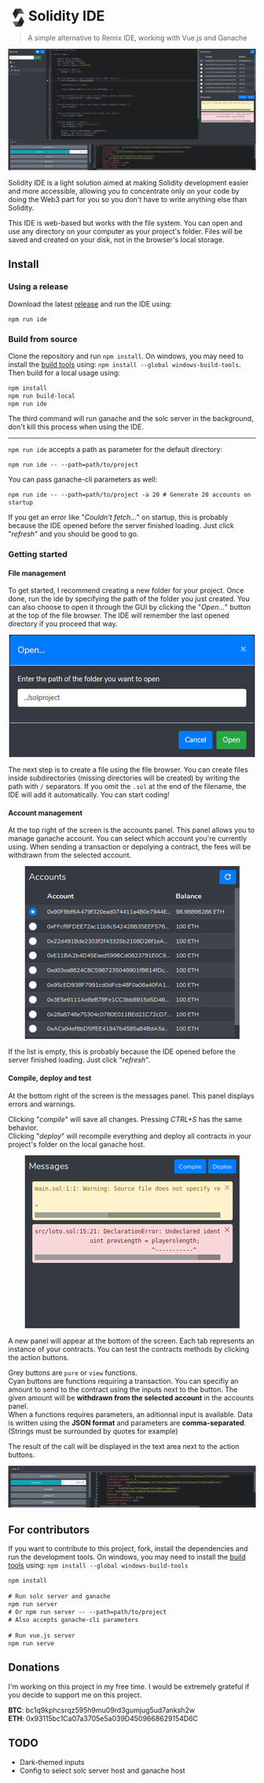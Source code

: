 <h1 height="256"><img align="left" width="41" height="41" src="public/favicon.png">Solidity IDE</h1>

> A simple alternative to Remix IDE, working with Vue.js and Ganache

![IDE screenshot](solidity-ide.png?raw=true "Soldity IDE")

Solidity IDE is a light solution aimed at making Solidity development easier and more accessible, allowing you to concentrate only on your code by doing the Web3 part for you so you don't have to write anything else than Solidity.  

This IDE is web-based but works with the file system. You can open and use any directory on your computer as your project's folder. Files will be saved and created on your disk, not in the browser's local storage.  

## Install

### Using a release

Download the latest [release](https://github.com/System-Glitch/Solidity-IDE/releases) and run the IDE using:
```
npm run ide
```

### Build from source

Clone the repository and run `npm install`. On windows, you may need to install the [build tools](https://github.com/felixrieseberg/windows-build-tools) using: `npm install --global windows-build-tools`. Then build for a local usage using:  

```
npm install
npm run build-local
npm run ide
```

The third command will run ganache and the solc server in the background, don't kill this process when using the IDE.  

---

`npm run ide` accepts a path as parameter for the default directory:
```
npm run ide -- --path=path/to/project
```

You can pass ganache-cli parameters as well:
```
npm run ide -- --path=path/to/project -a 20 # Generate 20 accounts on startup
```

If you get an error like "_Couldn't fetch..._" on startup, this is probably because the IDE opened before the server finished loading. Just click "_refresh_" and you should be good to go.

### Getting started

#### File management

To get started, I recommend creating a new folder for your project. Once done, run the ide by specifying the path of the folder you just created. You can also choose to open it through the GUI by clicking the "_Open..._" button at the top of the file browser. The IDE will remember the last opened directory if you proceed that way.

<p align="center"><img src=".github/open.png" alt="File browser"></p>

The next step is to create a file using the file browser. You can create files inside subdirectories (missing directories will be created) by writing the path with `/` separators. If you omit the `.sol` at the end of the filename, the IDE will add it automatically. You can start coding!

#### Account management

At the top right of the screen is the accounts panel. This panel allows you to manage ganache account. You can select which account you're currently using. When sending a transaction or depolying a contract, the fees will be withdrawn from the selected account.

<p align="center"><img src=".github/accounts.png" alt="Accounts panel"></p>

If the list is empty, this is probably because the IDE opened before the server finished loading. Just click "_refresh_".

#### Compile, deploy and test

At the bottom right of the screen is the messages panel. This panel displays errors and warnings.

Clicking "_compile_" will save all changes. Pressing _CTRL+S_ has the same behavior.  
Clicking "_deploy_" will recompile everything and deploy all contracts in your project's folder on the local ganache host.

<p align="center"><img src=".github/messages.png" alt="Messages panel"></p>

A new panel will appear at the bottom of the screen. Each tab represents an instance of your contracts. You can test the contracts methods by clicking the action buttons.

Grey buttons are `pure`  or `view` functions.  
Cyan buttons are functions requiring a transaction. You can specifiy an amount to send to the contract using the inputs next to the button. The given amount will be **withdrawn from the selected account** in the accounts panel.  
When a functions requires parameters, an aditionnal input is available. Data is written using the **JSON format** and parameters are **comma-separated**. (Strings must be surrounded by quotes for example)

The result of the call will be displayed in the text area next to the action buttons.

<p align="center"><img src=".github/actions.png" alt="Contracts panel"></p>

## For contributors

If you want to contribute to this project, fork, install the dependencies and run the development tools. On windows, you may need to install the [build tools](https://github.com/felixrieseberg/windows-build-tools) using: `npm install --global windows-build-tools`  

```
npm install

# Run solc server and ganache
npm run server
# Or npm run server -- --path=path/to/project
# Also accepts ganache-cli parameters

# Run vue.js server
npm run serve
```

## Donations

I'm working on this project in my free time. I would be extremely grateful if you decide to support me on this project.

**BTC**: bc1q9kphcsrqz595h9mu09rd3gumjug5ud7anksh2w  
**ETH**: 0x93115bc1Ca07a3705e5a039D4509668629154D6C

## TODO

- Dark-themed inputs
- Config to select solc server host and ganache host
